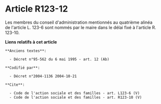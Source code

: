 # Article R123-12

Les membres du conseil d'administration mentionnés au quatrième alinéa de l'article L. 123-6 sont nommés par le maire dans le
délai fixé à l'article R. 123-10.

**Liens relatifs à cet article**

	**Anciens textes**:

	  - Décret n°95-562 du 6 mai 1995 - art. 12 (Ab)

	**Codifié par**:

	  - Décret n°2004-1136 2004-10-21

	**Cite**:

	  - Code de l'action sociale et des familles - art. L123-6 (V)
	  - Code de l'action sociale et des familles - art. R123-10 (V)
